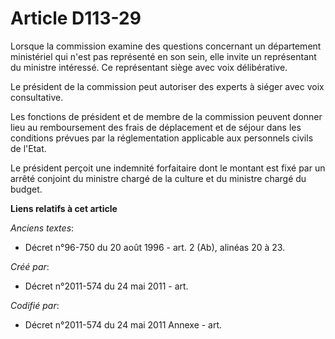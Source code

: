 # Article D113-29

Lorsque la commission examine des questions concernant un département ministériel qui n'est pas représenté en son sein, elle
invite un représentant du ministre intéressé. Ce représentant siège avec voix délibérative.

Le président de la commission peut autoriser des experts à siéger avec voix consultative.

Les fonctions de président et de membre de la commission peuvent donner lieu au remboursement des frais de déplacement et de
séjour dans les conditions prévues par la réglementation applicable aux personnels civils de l'Etat.

Le président perçoit une indemnité forfaitaire dont le montant est fixé par un arrêté conjoint du ministre chargé de la
culture et du ministre chargé du budget.

**Liens relatifs à cet article**

_Anciens textes_:

  - Décret n°96-750 du 20 août 1996 - art. 2 (Ab), alinéas 20 à 23.

_Créé par_:

  - Décret n°2011-574 du 24 mai 2011  - art.

_Codifié par_:

  - Décret n°2011-574 du 24 mai 2011 Annexe - art.
